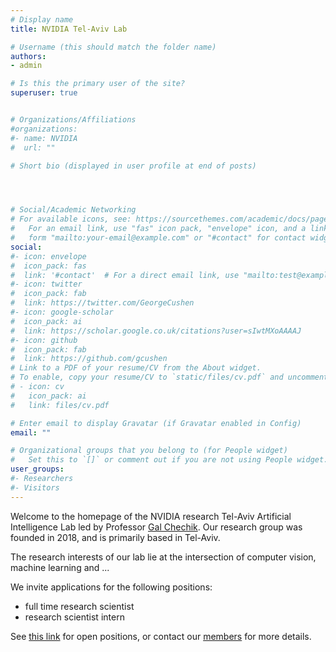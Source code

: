 ```yaml
---
# Display name
title: NVIDIA Tel-Aviv Lab

# Username (this should match the folder name)
authors:
- admin

# Is this the primary user of the site?
superuser: true


# Organizations/Affiliations
#organizations:
#- name: NVIDIA
#  url: ""

# Short bio (displayed in user profile at end of posts)




# Social/Academic Networking
# For available icons, see: https://sourcethemes.com/academic/docs/page-builder/#icons
#   For an email link, use "fas" icon pack, "envelope" icon, and a link in the
#   form "mailto:your-email@example.com" or "#contact" for contact widget.
social:
#- icon: envelope
#  icon_pack: fas
#  link: '#contact'  # For a direct email link, use "mailto:test@example.org".
#- icon: twitter
#  icon_pack: fab
#  link: https://twitter.com/GeorgeCushen
#- icon: google-scholar
#  icon_pack: ai
#  link: https://scholar.google.co.uk/citations?user=sIwtMXoAAAAJ
#- icon: github
#  icon_pack: fab
#  link: https://github.com/gcushen
# Link to a PDF of your resume/CV from the About widget.
# To enable, copy your resume/CV to `static/files/cv.pdf` and uncomment the lines below.
# - icon: cv
#   icon_pack: ai
#   link: files/cv.pdf

# Enter email to display Gravatar (if Gravatar enabled in Config)
email: ""

# Organizational groups that you belong to (for People widget)
#   Set this to `[]` or comment out if you are not using People widget.
user_groups:
#- Researchers
#- Visitors
---
```



Welcome to the homepage of the NVIDIA research Tel-Aviv Artificial Intelligence Lab led by Professor [Gal Chechik](https://chechiklab.biu.ac.il/~gal/). Our research group was founded in 2018, and is primarily based in Tel-Aviv.

The research interests of our lab lie at the intersection of computer vision, machine learning and ...

We invite applications for the following positions:

* full time research scientist
* research scientist intern


See [this link](https://nvidia.wd5.myworkdayjobs.com/NVIDIAExternalCareerSite) for open positions, or contact our [members](#people) for more details.
